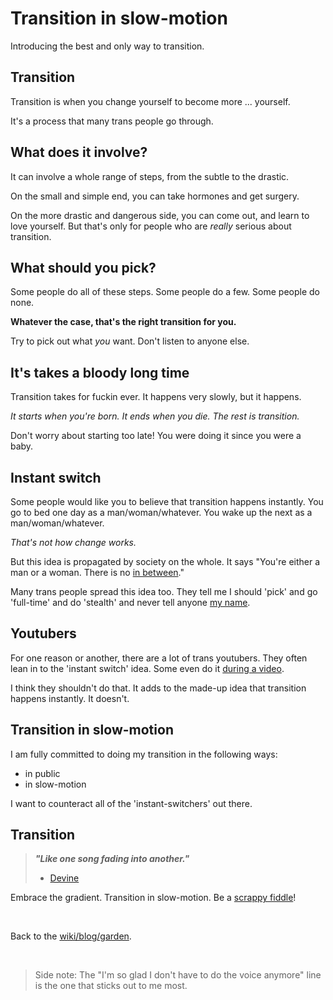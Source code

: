 # Transition in slow-motion

Introducing the best and only way to transition.

## Transition

Transition is when you change yourself to become more ... yourself.

It's a process that many trans people go through.

## What does it involve?

It can involve a whole range of steps, from the subtle to the drastic.

On the small and simple end, you can take hormones and get surgery.

On the more drastic and dangerous side, you can come out, and learn to love yourself. But that's only for people who are _really_ serious about transition.

## What should you pick?

Some people do all of these steps. Some people do a few. Some people do none.

**Whatever the case, that's the right transition for you.**

Try to pick out what _you_ want. Don't listen to anyone else.

## It's takes a bloody long time

Transition takes for fuckin ever. It happens very slowly, but it happens.

_It starts when you're born. It ends when you die. The rest is transition._

Don't worry about starting too late! You were doing it since you were a baby.

## Instant switch

Some people would like you to believe that transition happens instantly. You go to bed one day as a man/woman/whatever. You wake up the next as a man/woman/whatever.

_That's not how change works._

But this idea is propagated by society on the whole. It says "You're either a man or a woman. There is no [in between](/report/definitions-that-dont-matter/)."

Many trans people spread this idea too. They tell me I should 'pick' and go 'full-time' and do 'stealth' and never tell anyone [my name](/wikiblogarden/my-name/).

## Youtubers

For one reason or another, there are a lot of trans youtubers. They often lean in to the 'instant switch' idea. Some even do it [during a video](https://youtu.be/AITRzvm0Xtg).

I think they shouldn't do that. It adds to the made-up idea that transition happens instantly. It doesn't.

## Transition in slow-motion

I am fully committed to doing my transition in the following ways:

- in public
- in slow-motion

I want to counteract all of the 'instant-switchers' out there.

## Transition

> **_"Like one song fading into another."_**
>
> - [Devine](https://xxiivv.com/)

Embrace the gradient. Transition in slow-motion. Be a [scrappy fiddle](/wikiblogarden/arroost/normalise-sharing-scrappy-fiddles/)!

<br>

Back to the [wiki/blog/garden](/wikiblogarden).

<br>

> Side note: The "I'm so glad I don't have to do the voice anymore" line is the one that sticks out to me most.
